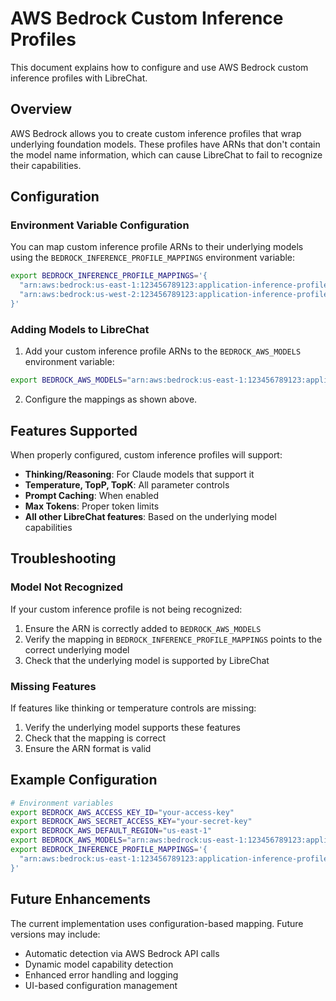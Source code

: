 # AWS Bedrock Custom Inference Profiles

This document explains how to configure and use AWS Bedrock custom inference profiles with LibreChat.

## Overview

AWS Bedrock allows you to create custom inference profiles that wrap underlying foundation models. These profiles have ARNs that don't contain the model name information, which can cause LibreChat to fail to recognize their capabilities.

## Configuration

### Environment Variable Configuration

You can map custom inference profile ARNs to their underlying models using the `BEDROCK_INFERENCE_PROFILE_MAPPINGS` environment variable:

```bash
export BEDROCK_INFERENCE_PROFILE_MAPPINGS='{
  "arn:aws:bedrock:us-east-1:123456789123:application-inference-profile/rf3zeruqfake": "anthropic.claude-3-7-sonnet-20250219-v1:0",
  "arn:aws:bedrock:us-west-2:123456789123:application-inference-profile/abc123def": "anthropic.claude-3-5-sonnet-20241022-v1:0"
}'
```

### Adding Models to LibreChat

1. Add your custom inference profile ARNs to the `BEDROCK_AWS_MODELS` environment variable:

```bash
export BEDROCK_AWS_MODELS="arn:aws:bedrock:us-east-1:123456789123:application-inference-profile/rf3zeruqfake,arn:aws:bedrock:us-west-2:123456789123:application-inference-profile/abc123def"
```

2. Configure the mappings as shown above.

## Features Supported

When properly configured, custom inference profiles will support:

- **Thinking/Reasoning**: For Claude models that support it
- **Temperature, TopP, TopK**: All parameter controls
- **Prompt Caching**: When enabled
- **Max Tokens**: Proper token limits
- **All other LibreChat features**: Based on the underlying model capabilities

## Troubleshooting

### Model Not Recognized

If your custom inference profile is not being recognized:

1. Ensure the ARN is correctly added to `BEDROCK_AWS_MODELS`
2. Verify the mapping in `BEDROCK_INFERENCE_PROFILE_MAPPINGS` points to the correct underlying model
3. Check that the underlying model is supported by LibreChat

### Missing Features

If features like thinking or temperature controls are missing:

1. Verify the underlying model supports these features
2. Check that the mapping is correct
3. Ensure the ARN format is valid

## Example Configuration

```bash
# Environment variables
export BEDROCK_AWS_ACCESS_KEY_ID="your-access-key"
export BEDROCK_AWS_SECRET_ACCESS_KEY="your-secret-key"
export BEDROCK_AWS_DEFAULT_REGION="us-east-1"
export BEDROCK_AWS_MODELS="arn:aws:bedrock:us-east-1:123456789123:application-inference-profile/rf3zeruqfake"
export BEDROCK_INFERENCE_PROFILE_MAPPINGS='{
  "arn:aws:bedrock:us-east-1:123456789123:application-inference-profile/rf3zeruqfake": "anthropic.claude-3-7-sonnet-20250219-v1:0"
}'
```

## Future Enhancements

The current implementation uses configuration-based mapping. Future versions may include:

- Automatic detection via AWS Bedrock API calls
- Dynamic model capability detection
- Enhanced error handling and logging
- UI-based configuration management 